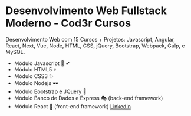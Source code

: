 # Desenvolvimento Web Fullstack Moderno - Cod3r Cursos
Desenvolvimento Web com 15 Cursos + Projetos: Javascript, Angular, React, Next, Vue, Node, HTML, CSS, jQuery, Bootstrap, Webpack, Gulp, e MySQL.

-   Módulo Javascript 🦾 ✔
-   Módulo HTML5 💀
-   Módulo CSS3 ✨
-   Módulo Nodejs 🕶
-   Módulo Bootstrap e JQuery 🎈
-   Módulo Banco de Dados e Express 🎭 (back-end framework)
-   Módulo React 🎨 (front-end framework)
[LinkedIn](https://www.linkedin.com/in/matheus-takasaki-antunes/)
